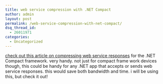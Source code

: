```yaml
---
title: web service compression with .NET Compact
author: admin
layout: post
permalink: /web-service-compression-with-net-compact/
dsq_thread_id:
  - 26011971
categories:
  - Uncategorized
---
```

[check out this article on compressing web service responses][1] for the .NET Compact framework. very handy. not just for compact frame work devices though, this could be handy for any .NET app that accepts or sends web service responses. this would save both bandwidth and time. i will be using this, but check it out!

 [1]: http://www.businessanyplace.net/?p=wscompress